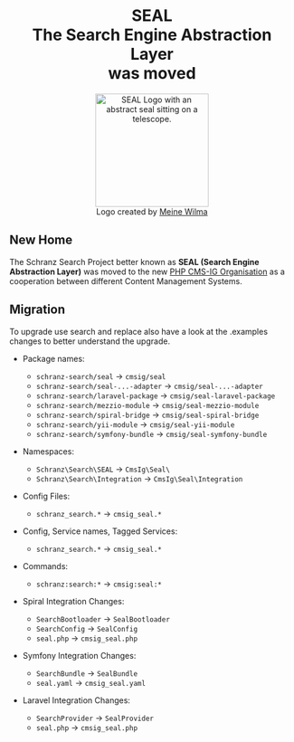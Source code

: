 <div align="center">

# SEAL <br/> The Search Engine Abstraction Layer <br/> was moved

</div>

<div align="center">
    <img alt="SEAL Logo with an abstract seal sitting on a telescope." src="https://avatars.githubusercontent.com/u/120221538?s=400&v=6" width="200" height="200">
</div>

<div align="center">Logo created by <a href="https://cargocollective.com/meinewilma">Meine Wilma</a></div>

## New Home

The Schranz Search Project better known as **SEAL (Search Engine Abstraction Layer)** was moved to the new [PHP CMS-IG Organisation](https://github.com/PHP-CMSIG/search) as a cooperation between different Content Management Systems.

## Migration

To upgrade use search and replace also have a look at the .examples changes to better understand the upgrade.

 - Package names:
    - `schranz-search/seal` -> `cmsig/seal`
    - `schranz-search/seal-...-adapter` -> `cmsig/seal-...-adapter`
    - `schranz-search/laravel-package` -> `cmsig/seal-laravel-package`
    - `schranz-search/mezzio-module` -> `cmsig/seal-mezzio-module`
    - `schranz-search/spiral-bridge` -> `cmsig/seal-spiral-bridge`
    - `schranz-search/yii-module` -> `cmsig/seal-yii-module`
    - `schranz-search/symfony-bundle` -> `cmsig/seal-symfony-bundle`

 - Namespaces:
    - `Schranz\Search\SEAL` -> `CmsIg\Seal\`
    - `Schranz\Search\Integration` -> `CmsIg\Seal\Integration`

 - Config Files:
    - `schranz_search.*` -> `cmsig_seal.*`

 - Config, Service names, Tagged Services:
    - `schranz_search.*` -> `cmsig_seal.*`

 - Commands:
    - `schranz:search:*` -> `cmsig:seal:*`

 - Spiral Integration Changes:
   - `SearchBootloader` -> `SealBootloader`
   - `SearchConfig` -> `SealConfig`
   - `seal.php` -> `cmsig_seal.php`

 - Symfony Integration Changes:
   - `SearchBundle` -> `SealBundle`
   - `seal.yaml` -> `cmsig_seal.yaml`

 - Laravel Integration Changes:
   - `SearchProvider` -> `SealProvider`
   - `seal.php` -> `cmsig_seal.php`
